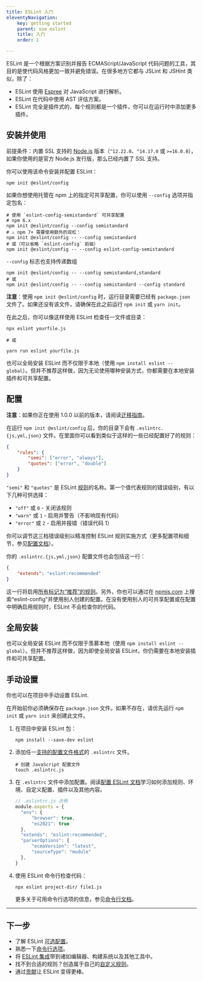 ```yaml
---
title: ESLint 入门
eleventyNavigation:
    key: getting started
    parent: use eslint
    title: 入门
    order: 1

---
```


ESLint 是一个根据方案识别并报告 ECMAScript/JavaScript 代码问题的工具，其目的是使代码风格更加一致并避免错误。在很多地方它都与 JSLint 和 JSHint 类似，除了：

* ESLint 使用 [Espree](https://github.com/eslint/espree) 对 JavaScript 进行解析。
* ESLint 在代码中使用 AST 评估方案。
* ESLint 完全是插件式的，每个规则都是一个插件，你可以在运行时中添加更多插件。

## 安装并使用

前提条件：内置 SSL 支持的 [Node.js](https://nodejs.org/en/) 版本（`^12.22.0`、`^14.17.0` 或 `>=16.0.0`），如果你使用的是官方 Node.js 发行版，那么已经内置了 SSL 支持。

你可以使用该命令安装并配置 ESLint：

```shell
npm init @eslint/config
```

如果你想使用托管在 npm 上的指定可共享配置，你可以使用 `--config` 选项并指定包名：

```shell
# 使用 `eslint-config-semistandard` 可共享配置
# npm 6.x
npm init @eslint/config --config semistandard
# ⚠️ npm 7+ 需要使用额外的双杠：
npm init @eslint/config -- --config semistandard
# 或（可以省略 `eslint-config` 前缀）
npm init @eslint/config -- --config eslint-config-semistandard
```

`--config` 标志也支持传递数组

```shell
npm init @eslint/config -- --config semistandard,standard
# 或
npm init @eslint/config -- --config semistandard --config standard
```

**注意**：使用 `npm init @eslint/config` 时，运行目录需要已经有 `package.json` 文件了。如果还没有该文件，请确保在此之前运行 `npm init` 或 `yarn init`。

在此之后，你可以像这样使用 ESLint 检查任一文件或目录：

```shell
npx eslint yourfile.js

# 或

yarn run eslint yourfile.js
```

也可以全局安装 ESLint 而不仅限于本地（使用 `npm install eslint --global`）。但并不推荐这样做，因为无论使用哪种安装方式，你都需要在本地安装插件和可共享配置。

## 配置

**注意**：如果你正在使用 1.0.0 以前的版本，请阅读[迁移指南](migrating-to-1.0.0)。

在运行 `npm init @eslint/config` 后，你的目录下会有 `.eslintrc.{js,yml,json}` 文件。在里面你可以看到类似于这样的一些已经配置好了的规则：

```json
{
    "rules": {
        "semi": ["error", "always"],
        "quotes": ["error", "double"]
    }
}
```

`"semi"` 和 `"quotes"` 是 ESLint [规则](../rules/)的名称。第一个值代表规则的错误级别，有以下几种可供选择：

* `"off"` 或 `0` - 关闭该规则
* `"warn"` 或 `1` - 启用并警告（不影响现有代码）
* `"error"` 或 `2` - 启用并报错（错误代码 1）

你可以调节这三档错误级别以精准控制 ESLint 规则实施方式（更多配置项和细节，参见[配置文档](configure/)）。

你的 `.eslintrc.{js,yml,json}` 配置文件也会包括这一行：

```json
{
    "extends": "eslint:recommended"
}
```

这一行将启用[所有标记为“推荐”的规则](../rules)。另外，你也可以通过在 [npmjs.com](https://www.npmjs.com/search?q=eslint-config) 上搜索“eslint-config”并使用别人创建的配置。在没有使用别人的可共享配置或在配置中明确启用规则时，ESLint 不会检查你的代码。

## 全局安装

也可以全局安装 ESLint 而不仅限于羡慕本地（使用 `npm install eslint --global`）。但并不推荐这样做，因为即使全局安装 ESLint，你仍需要在本地安装插件和可共享配置。

## 手动设置

你也可以在项目中手动设置 ESLint.

在开始前你必须确保存在 `package.json` 文件。如果不存在，请优先运行 `npm init` 或 `yarn init` 来创建此文件。

1. 在项目中安装 ESLint 包：

   ```shell
   npm install --save-dev eslint
   ```

1. 添加任一[支持的配置文件格式](./configure/configuration-files#配置文件格式)的 `.eslintrc` 文件。

   ```shell
   # 创建 JavaScript 配置文件
   touch .eslintrc.js
   ```

1. 在 `.eslintrc` 文件中添加配置。阅读[配置 ESLint 文档](configure/)学习如何添加规则、环境、自定义配置、插件以及其他内容。

   ```js
   // .eslintrc.js 示例
   module.exports = {
     "env": {
         "browser": true,
         "es2021": true
     },
     "extends": "eslint:recommended",
     "parserOptions": {
         "ecmaVersion": "latest",
         "sourceType": "module"
     },
   }
   ```

1. 使用 ESLint 命令行检查代码：

   ```shell
   npx eslint project-dir/ file1.js
   ```

   更多关于可用命令行选项的信息，参见[命令行文档](./command-line-interface)。

---

## 下一步

* 了解 ESLint [可选配置](configure/)。
* 熟悉一下[命令行选项](command-line-interface)。
* 将 [ESLint 集成](integrations)带到诸如编辑器、构建系统以及其他工具中。
* 找不到合适的规则？创造属于自己的[自定义规则](../extend/custom-rules)。
* 通过[贡献](../contribute//)让 ESLint 变得更棒。
